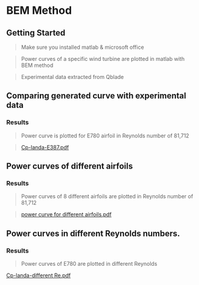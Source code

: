 # BEM Method
## Getting Started 

> Make sure you installed matlab & microsoft office

> Power curves of a specific wind turbine are plotted in matlab with BEM method

> Experimental data extracted from Qblade

 
## Comparing generated curve with experimental data

### Results
>Power curve is plotted for E780 airfoil in Reynolds number of 81,712

>[Cp-landa-E387.pdf](https://github.com/saslucfer/BEM-Method/files/10967505/Cp-landa-E387.pdf)


## Power curves of different airfoils

### Results
>Power curves of 8 different airfoils are plotted in Reynolds number of 81,712

>[power curve for different airfoils.pdf](https://github.com/saslucfer/BEM-Method/files/10967489/power.curve.for.different.airfoils.pdf)


## Power curves in different Reynolds numbers.

### Results
>Power curves of E780 are plotted in different Reynolds

[Cp-landa-different Re.pdf](https://github.com/saslucfer/BEM-Method/files/10967494/Cp-landa-different.Re.pdf)

